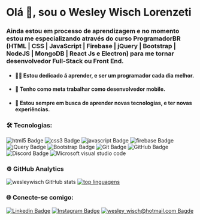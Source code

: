 # Olá 👋, sou o Wesley Wisch Lorenzeti

  

  

### Ainda estou em processo de aprendizagem e no momento estou me especializando através do curso ProgramadorBR (HTML | CSS | JavaScript | Firebase | jQuery | Bootstrap | NodeJS | MongoDB | React Js e Electron) para me tornar desenvolvedor Full-Stack ou Front End.

  

- #### 👨‍💻 Estou dedicado á aprender, e ser um programador cada dia melhor.

- #### 📱 Tenho como meta trabalhar como desenvolvedor mobile.

- #### 💎 Estou sempre em busca de aprender novas tecnologias, e ter novas experiências.

  

### 🛠️ Tecnologias:

  

![html5 Badge](https://img.shields.io/badge/HTML5-151515?style=flat-square-border&logo=html5&logoColor=red) ![css3 Badge](https://img.shields.io/badge/CSS3-151515?style=flat-square-border&logo=css3&logoColor=blue) ![javascript Badge](https://img.shields.io/badge/JavaScript-151515?style=flat-square-border&logo=javascript&logoColor=F7DF1E) ![firebase Badge](https://img.shields.io/badge/firebase-ffca28?style=flat-square-border&logo=firebase&logoColor=black) ![jQuery Badge](https://img.shields.io/badge/jQuery-0769AD?style=flat-square-border&logo=jquery&logoColor=white) ![Bootstrap Badge](https://img.shields.io/badge/Bootstrap-563D7C?style=flat-square-border&logo=bootstrap&logoColor=white) ![Git Badge](https://img.shields.io/badge/Git-151515?style=flat-square-border&logo=git&logoColor=red) ![GitHub Badge](https://img.shields.io/badge/GitHub-151515?style=flat-square-border&logo=github&logoColor=white) ![Discord Badge](https://img.shields.io/badge/Discord-7289DA?style=flat-square-border&logo=discord&logoColor=white) ![Microsoft visual studio code](https://img.shields.io/badge/Visual_Studio_Code-151515?style=flat-square-border&logo=visual%20studio%20code&logoColor=blue)

  

### ⚙️ GitHub Analytics

  

![wesleywisch GitHub stats](https://github-readme-stats.vercel.app/api?username=wesleywisch&theme=dark&title_color=ffffff&border_color=ffffff&show_icons=true&text_color=ffffff&hide_border=false&border_radius=10) [![top linguagens](https://github-readme-stats.vercel.app/api/top-langs/?username=wesleywisch&layout=compact&theme=dark&title_color=ffffff&border_color=ffffff&show_icons=true&text_color=ffffff&border_radius=10)](https://github.com/wesleywisch)

  

### 🌐 Conecte-se comigo:

  

[![Linkedin Badge](https://img.shields.io/badge/-LinkedIn-blue?style=flat-square-border&logo=Linkedin&logoColor=white&link=https://www.linkedin.com/in/wesley-wisch/)](https://www.linkedin.com/in/wesley-wisch) [![Instagram Badge](https://img.shields.io/badge/-Instagram-CC0000?style=flat-square-border&logo=Instagram&logoColor=white&link=https://www.instagram.com/wesley_wisch/)](https://www.instagram.com/wesley_wisch/) [![wesley_wisch@hotmail.com Bagde](https://img.shields.io/badge/wesley_wisch-2e7eea?style=flat-square-border&logo=microsoft-outlook&logoColor=white)](mailto:wesley_wisch@hotmail.com)